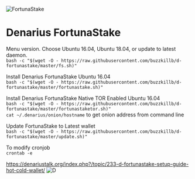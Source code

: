 ![FortunaStake](https://i.imgur.com/ZO4lDWT.png)
# Denarius FortunaStake

Menu version. Choose Ubuntu 16.04, Ubuntu 18.04, or update to latest daemon.  
```bash -c "$(wget -O - https://raw.githubusercontent.com/buzzkillb/d-fortunastake/master/fs.sh)"```  

Install Denarius FortunaStake Ubuntu 16.04  
```bash -c "$(wget -O - https://raw.githubusercontent.com/buzzkillb/d-fortunastake/master/fortunastake.sh)"```  

Install Denarius FortunaStake Native TOR Enabled Ubuntu 16.04  
```bash -c "$(wget -O - https://raw.githubusercontent.com/buzzkillb/d-fortunastake/master/fortunastaketor.sh)"```  
```cat ~/.denarius/onion/hostname``` to get onion address from command line  

Update FortunaStake to Latest wallet  
```bash -c "$(wget -O - https://raw.githubusercontent.com/buzzkillb/d-fortunastake/master/update.sh)"```

To modify cronjob  
```crontab -e```

https://denariustalk.org/index.php?/topic/233-d-fortunastake-setup-guide-hot-cold-wallet/
![D](https://i.imgur.com/XwZtq86.gif)
